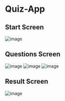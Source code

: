 # Quiz-App

## Start Screen
![image](https://user-images.githubusercontent.com/73073786/233748195-d2d82a81-8680-4fd0-864b-41c0d81f3ce7.png)

## Questions Screen
![image](https://user-images.githubusercontent.com/73073786/233748302-65d5a16e-0d06-4106-aab6-b81204ae3e8d.png)   ![image](https://user-images.githubusercontent.com/73073786/233748339-c2476def-d2ae-448a-a5de-e7659edf3ff9.png)    ![image](https://user-images.githubusercontent.com/73073786/233748396-8820c6f0-acef-4372-9a92-0ee6a324a60f.png)

## Result Screen
![image](https://user-images.githubusercontent.com/73073786/233748433-8a8a9019-b4cb-43e8-a88a-9803c33ce421.png)
